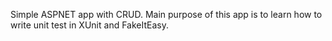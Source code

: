 Simple ASPNET app with CRUD. Main purpose of this app is to learn how to write unit test in XUnit and FakeItEasy.